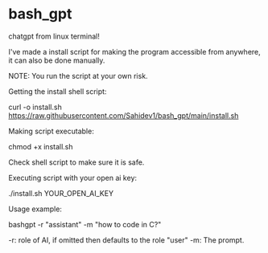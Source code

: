 # bash_gpt
chatgpt from linux terminal!

I've made a install script for making the program accessible from anywhere, it can also be done manually. 

NOTE: You run the script at your own risk. 

Getting the install shell script: 

curl -o install.sh https://raw.githubusercontent.com/Sahidev1/bash_gpt/main/install.sh

Making script executable:

chmod +x install.sh

Check shell script to make sure it is safe. 

Executing script with your open ai key: 

./install.sh YOUR_OPEN_AI_KEY

Usage example: 

bashgpt -r "assistant" -m "how to code in C?"

-r: role of AI, if omitted then defaults to the role "user"
-m: The prompt. 



